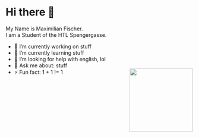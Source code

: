 
<h1> Hi there 👋</h1>

My Name is Maximilian Fischer. <br>
I am a Student of the HTL Spengergasse.

- 🔭 I’m currently working on stuff
- 🌱 I’m currently learning stuff
- 🤔 I’m looking for help with english, lol
- 💬 Ask me about: stuff
- ⚡ Fun fact: 1 + 1 != 1
     <img style="float: right;" src="https://github-readme-stats.vercel.app/api/top-langs/?username=Maxi1324&layout=compact&theme=radical" height="170"/>
